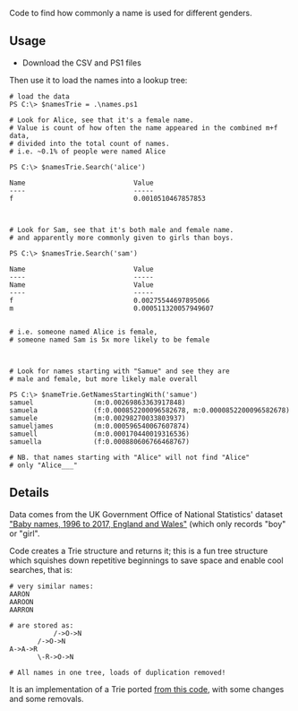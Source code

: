 Code to find how commonly a name is used for different genders.

## Usage

- Download the CSV and PS1 files

Then use it to load the names into a lookup tree:

```
# load the data
PS C:\> $namesTrie = .\names.ps1

# Look for Alice, see that it's a female name.
# Value is count of how often the name appeared in the combined m+f data, 
# divided into the total count of names.
# i.e. ~0.1% of people were named Alice

PS C:\> $namesTrie.Search('alice')

Name                           Value
----                           -----
f                              0.0010510467857853



# Look for Sam, see that it's both male and female name.
# and apparently more commonly given to girls than boys.

PS C:\> $namesTrie.Search('sam')

Name                           Value
----                           -----
Name                           Value
----                           -----
f                              0.00275544697895066
m                              0.000511320057949607


# i.e. someone named Alice is female, 
# someone named Sam is 5x more likely to be female



# Look for names starting with "Samue" and see they are
# male and female, but more likely male overall

PS C:\> $nameTrie.GetNamesStartingWith('samue')
samuel               (m:0.00269863363917848)
samuela              (f:0.000852200096582678, m:0.0000852200096582678)
samuele              (m:0.00298270033803937)
samueljames          (m:0.000596540067607874)
samuell              (m:0.000170440019316536)
samuella             (f:0.000880606766468767)

# NB. that names starting with "Alice" will not find "Alice"
# only "Alice___"
```


## Details

Data comes from the UK Government Office of National Statistics' dataset
["Baby names, 1996 to 2017, England and Wales"](
https://www.ons.gov.uk/peoplepopulationandcommunity/birthsdeathsandmarriages/livebirths/adhocs/009010babynames1996to2017englandandwales)
(which only records "boy" or "girl".


Code creates a Trie structure and returns it;
this is a fun tree structure which squishes down repetitive
beginnings to save space and enable cool searches, that is:

```
# very similar names:
AARON
AAROON
AARRON

# are stored as:
           /->O->N
       /->O->N
A->A->R
       \-R->O->N

# All names in one tree, loads of duplication removed!
```

It is an implementation of a Trie ported [from this code](https://visualstudiomagazine.com/articles/2015/10/20/text-pattern-search-trie-class-net.aspx), with some changes and some removals.



